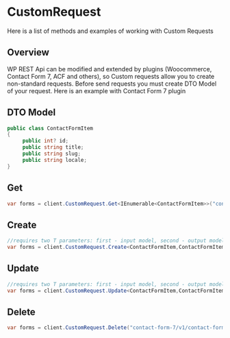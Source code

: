 # CustomRequest

Here is a list of methods and examples of working with Custom Requests

## Overview
WP REST Api can be modified and extended by plugins (Woocommerce, Contact Form 7, ACF and others), so Custom requests allow you to create non-standard requests.
Before send requests you must create DTO Model of your request.
Here is an example with Contact Form 7 plugin

## DTO Model
```C#
public class ContactFormItem
{
     public int? id;
     public string title;
     public string slug;
     public string locale;
}
```

## Get
```C#
var forms = client.CustomRequest.Get<IEnumerable<ContactFormItem>>("contact-form-7/v1/contact-forms");
```

## Create
```C#
//requires two T parameters: first - input model, second - output model
var forms = client.CustomRequest.Create<ContactFormItem,ContactFormItem>("contact-form-7/v1/contact-forms",new ContactFormItem() { title = "test" });
```

## Update
```C#
//requires two T parameters: first - input model, second - output model
var forms = client.CustomRequest.Update<ContactFormItem,ContactFormItem>("contact-form-7/v1/contact-forms/123",new ContactFormItem() { title = "test" });
```

## Delete
```C#
var forms = client.CustomRequest.Delete("contact-form-7/v1/contact-forms/123");
```
